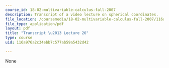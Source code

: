 ```yaml
---
course_id: 18-02-multivariable-calculus-fall-2007
description: Transcript of a video lecture on spherical coordinates.
file_location: /coursemedia/18-02-multivariable-calculus-fall-2007/116a976a2c34ebb7c577ab59a5432d42_18_022007L26.pdf
file_type: application/pdf
layout: pdf
title: "Transcript \u2013 Lecture 26"
type: course
uid: 116a976a2c34ebb7c577ab59a5432d42

---
```

None